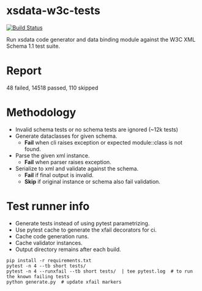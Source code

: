 # xsdata-w3c-tests

[![Build Status](https://travis-ci.com/tefra/xsdata-w3c-tests.svg?branch=master)](https://travis-ci.com/tefra/xsdata-w3c-tests)

Run xsdata code generator and data binding module against the W3C XML Schema 1.1 test
suite.

# Report

48 failed, 14518 passed, 110 skipped

# Methodology

- Invalid schema tests or no schema tests are ignored (~12k tests)
- Generate dataclasses for given schema.
  - **Fail** when cli raises exception or expected module::class is not found.
- Parse the given xml instance.
  - **Fail** when parser raises exception.
- Serialize to xml and validate against the schema.
  - **Fail** if final output is invalid.
  - **Skip** if original instance or schema also fail validation.

# Test runner info

- Generate tests instead of using pytest parametrizing.
- Use pytest cache to generate the xfail decorators for ci.
- Cache code generation runs.
- Cache validator instances.
- Output directory remains after each build.

```terminal
pip install -r requirements.txt
pytest -n 4 --tb short tests/
pytest -n 4 --runxfail --tb short tests/  | tee pytest.log  # to run the known failing tests
python generate.py  # update xfail markers
```
